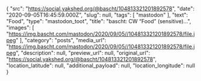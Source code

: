{
  "src": "https://social.yakshed.org/@bascht/104813321201892578",
  "date": "2020-09-05T16:45:59.000Z",
  "slug": null,
  "tags": [
    "mastodon"
  ],
  "text": "Food",
  "type": "mastodon_toot",
  "title": "bascht: CW “Food” (sensitive)…",
  "images": [
    "https://img.bascht.com/mastodon/2020/09/05//104813321201892578/file.jpeg"
  ],
  "category": "posts",
  "media_url": "https://img.bascht.com/mastodon/2020/09/05//104813321201892578/file.jpeg",
  "description": null,
  "preview_url": null,
  "original_url": "https://social.yakshed.org/@bascht/104813321201892578",
  "location_latitude": null,
  "additional_payload": null,
  "location_longitude": null
}